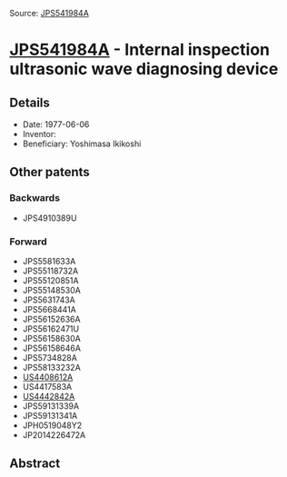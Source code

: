 Source: [JPS541984A](https://patents.google.com/patent/JPS541984A)

# [JPS541984A](JPS541984A.md) - Internal inspection ultrasonic wave diagnosing device

## Details

* Date: 1977-06-06
* Inventor: 
* Beneficiary: Yoshimasa Ikikoshi

## Other patents

### Backwards
 * JPS4910389U
### Forward
 * JPS5581633A
 * JPS55118732A
 * JPS55120851A
 * JPS55148530A
 * JPS5631743A
 * JPS5668441A
 * JPS56152636A
 * JPS56162471U
 * JPS56158630A
 * JPS56158646A
 * JPS5734828A
 * JPS58133232A
 * [US4408612A](US4408612A.md)
 * US4417583A
 * [US4442842A](US4442842A.md)
 * JPS59131339A
 * JPS59131341A
 * JPH0519048Y2
 * JP2014226472A
## Abstract

